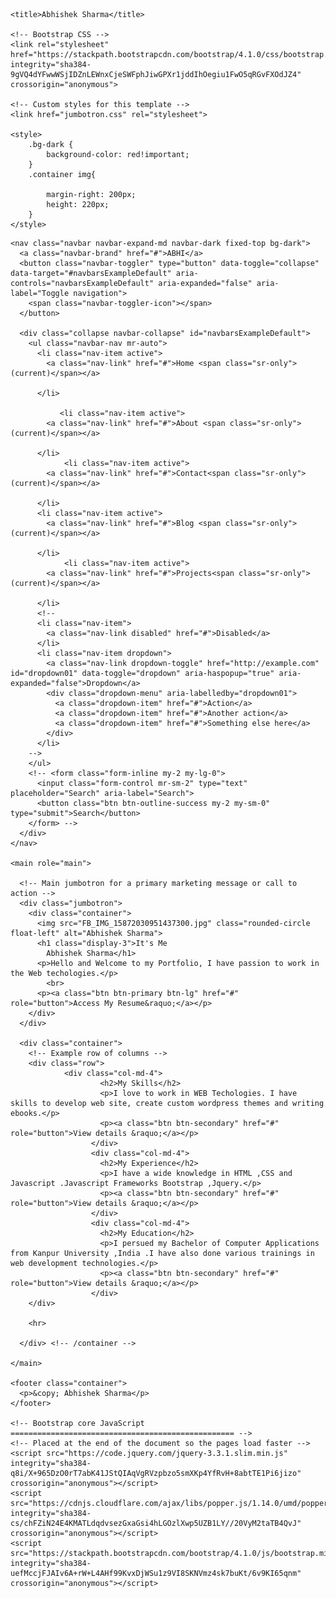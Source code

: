 


<!doctype html>
<html lang="en">
  <head>
    <meta charset="utf-8">
    <meta name="viewport" content="width=device-width, initial-scale=1, shrink-to-fit=no">
    <meta name="description" content="">
    <meta name="author" content="">

    <title>Abhishek Sharma</title>

    <!-- Bootstrap CSS -->
    <link rel="stylesheet" href="https://stackpath.bootstrapcdn.com/bootstrap/4.1.0/css/bootstrap.min.css" integrity="sha384-9gVQ4dYFwwWSjIDZnLEWnxCjeSWFphJiwGPXr1jddIhOegiu1FwO5qRGvFXOdJZ4" crossorigin="anonymous">

    <!-- Custom styles for this template -->
    <link href="jumbotron.css" rel="stylesheet">

    <style>
        .bg-dark {
            background-color: red!important;
        }
        .container img{
          
            margin-right: 200px;
            height: 220px;    
        }
    </style>

  </head>

  <body>

    <nav class="navbar navbar-expand-md navbar-dark fixed-top bg-dark">
      <a class="navbar-brand" href="#">ABHI</a>
      <button class="navbar-toggler" type="button" data-toggle="collapse" data-target="#navbarsExampleDefault" aria-controls="navbarsExampleDefault" aria-expanded="false" aria-label="Toggle navigation">
        <span class="navbar-toggler-icon"></span>
      </button>

      <div class="collapse navbar-collapse" id="navbarsExampleDefault">
        <ul class="navbar-nav mr-auto">
          <li class="nav-item active">
            <a class="nav-link" href="#">Home <span class="sr-only">(current)</span></a>
              
          </li>
         
               <li class="nav-item active">
            <a class="nav-link" href="#">About <span class="sr-only">(current)</span></a>
              
          </li>
                <li class="nav-item active">
            <a class="nav-link" href="#">Contact<span class="sr-only">(current)</span></a>
              
          </li>
          <li class="nav-item active">
            <a class="nav-link" href="#">Blog <span class="sr-only">(current)</span></a>
              
          </li>
                <li class="nav-item active">
            <a class="nav-link" href="#">Projects<span class="sr-only">(current)</span></a>
              
          </li>
          <!-- 
          <li class="nav-item">
            <a class="nav-link disabled" href="#">Disabled</a>
          </li>
          <li class="nav-item dropdown">
            <a class="nav-link dropdown-toggle" href="http://example.com" id="dropdown01" data-toggle="dropdown" aria-haspopup="true" aria-expanded="false">Dropdown</a>
            <div class="dropdown-menu" aria-labelledby="dropdown01">
              <a class="dropdown-item" href="#">Action</a>
              <a class="dropdown-item" href="#">Another action</a>
              <a class="dropdown-item" href="#">Something else here</a>
            </div>
          </li>
        -->
        </ul>
        <!-- <form class="form-inline my-2 my-lg-0">
          <input class="form-control mr-sm-2" type="text" placeholder="Search" aria-label="Search">
          <button class="btn btn-outline-success my-2 my-sm-0" type="submit">Search</button>
        </form> -->
      </div>
    </nav>

    <main role="main">

      <!-- Main jumbotron for a primary marketing message or call to action -->
      <div class="jumbotron">
        <div class="container">
          <img src="FB_IMG_15872030951437300.jpg" class="rounded-circle float-left" alt="Abhishek Sharma">
          <h1 class="display-3">It's Me
            Abhishek Sharma</h1>
          <p>Hello and Welcome to my Portfolio, I have passion to work in the Web techologies.</p>
            <br>
          <p><a class="btn btn-primary btn-lg" href="#" role="button">Access My Resume&raquo;</a></p>
        </div>
      </div>

      <div class="container">
        <!-- Example row of columns -->
        <div class="row">
                <div class="col-md-4">
                        <h2>My Skills</h2>
                        <p>I love to work in WEB Techologies. I have skills to develop web site, create custom wordpress themes and writing ebooks.</p>
                        <p><a class="btn btn-secondary" href="#" role="button">View details &raquo;</a></p>
                      </div>
                      <div class="col-md-4">
                        <h2>My Experience</h2>
                        <p>I have a wide knowledge in HTML ,CSS and Javascript .Javascript Frameworks Bootstrap ,Jquery.</p>
                        <p><a class="btn btn-secondary" href="#" role="button">View details &raquo;</a></p>
                      </div>
                      <div class="col-md-4">
                        <h2>My Education</h2>
                        <p>I persued my Bachelor of Computer Applications from Kanpur University ,India .I have also done various trainings in web development technologies.</p>
                        <p><a class="btn btn-secondary" href="#" role="button">View details &raquo;</a></p>
                      </div>
        </div>

        <hr>

      </div> <!-- /container -->

    </main>

    <footer class="container">
      <p>&copy; Abhishek Sharma</p>
    </footer>

    <!-- Bootstrap core JavaScript
    ================================================== -->
    <!-- Placed at the end of the document so the pages load faster -->
    <script src="https://code.jquery.com/jquery-3.3.1.slim.min.js" integrity="sha384-q8i/X+965DzO0rT7abK41JStQIAqVgRVzpbzo5smXKp4YfRvH+8abtTE1Pi6jizo" crossorigin="anonymous"></script>
    <script src="https://cdnjs.cloudflare.com/ajax/libs/popper.js/1.14.0/umd/popper.min.js" integrity="sha384-cs/chFZiN24E4KMATLdqdvsezGxaGsi4hLGOzlXwp5UZB1LY//20VyM2taTB4QvJ" crossorigin="anonymous"></script>
    <script src="https://stackpath.bootstrapcdn.com/bootstrap/4.1.0/js/bootstrap.min.js" integrity="sha384-uefMccjFJAIv6A+rW+L4AHf99KvxDjWSu1z9VI8SKNVmz4sk7buKt/6v9KI65qnm" crossorigin="anonymous"></script>

</body>
</html>

